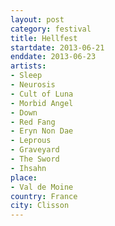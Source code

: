 ```yaml
---
layout: post
category: festival
title: Hellfest
startdate: 2013-06-21
enddate: 2013-06-23
artists: 
- Sleep
- Neurosis
- Cult of Luna
- Morbid Angel
- Down
- Red Fang
- Eryn Non Dae
- Leprous
- Graveyard
- The Sword
- Ihsahn
place: 
- Val de Moine
country: France
city: Clisson
---
```


